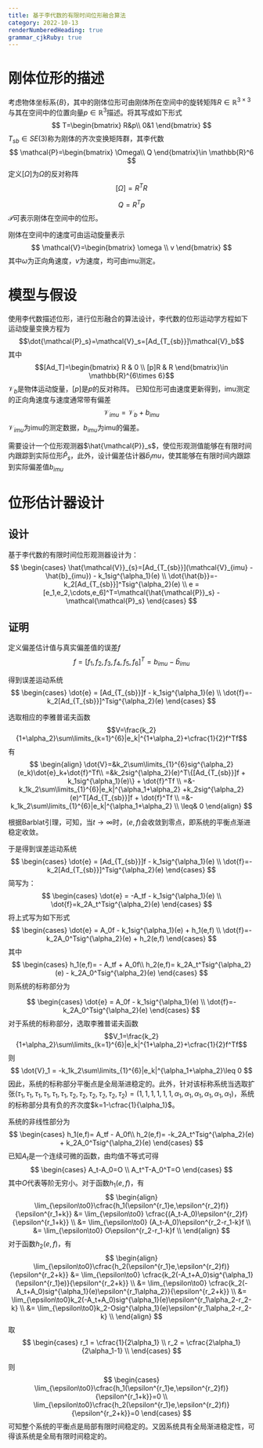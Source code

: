 ```yaml
---
title: 基于李代数的有限时间位形融合算法
category: 2022-10-13
renderNumberedHeading: true
grammar_cjkRuby: true
---
```

#  刚体位形的描述
考虑物体坐标系$\{B\}$，其中的刚体位形可由刚体所在空间中的旋转矩阵$R\in\mathbb{R}^{3\times3}$与其在空间中的位置向量$p\in\mathbb{R}^3$描述。将其写成如下形式
$$
T=\begin{bmatrix}
R&p\\
0&1
\end{bmatrix}
$$
$T_{sb}\in SE(3)$称为刚体的齐次变换矩阵群，其李代数
$$
\mathcal{P}=\begin{bmatrix}
\Omega\\
Q
\end{bmatrix}\in \mathbb{R}^6
$$
定义$[\Omega]$为$\Omega$的反对称阵
$$[\Omega]=R^TR$$


$$
Q = R^Tp
$$
$\mathcal{P}$可表示刚体在空间中的位形。

刚体在空间中的速度可由运动旋量表示
$$
\mathcal{V}=\begin{bmatrix}
\omega \\
v
\end{bmatrix}
$$
其中$\omega$为正向角速度，$v$为速度，均可由imu测定。
# 模型与假设
使用李代数描述位形，进行位形融合的算法设计，李代数的位形运动学方程如下
运动旋量变换方程为
$$\dot{\mathcal{P}_s}=\mathcal{V}_s=[Ad_{T_{sb}}]\mathcal{V}_b$$
其中
$$[Ad_T]=\begin{bmatrix}
R & 0 \\
[p]R & R 
\end{bmatrix}\in  \mathbb{R}^{6\times 6}$$
$\mathcal{V}_b$是物体运动旋量，$[p]$是$p$的反对称阵。
已知位形可由速度更新得到，imu测定的正向角速度与速度通常带有偏差
$$\mathcal{V}_{imu} = \mathcal{V}_b + b_{imu}  $$
$\mathcal{V}_{imu}$为imu的测定数据，$b_{imu}$为imu的偏差。


需要设计一个位形观测器$\hat{\mathcal{P}}_s$，使位形观测值能够在有限时间内跟踪到实际位形$\hat{P}_s$，此外，设计偏差估计器$\hat{b}_imu$，使其能够在有限时间内跟踪到实际偏差值$b_{imu}$

# 位形估计器设计
## 设计

基于李代数的有限时间位形观测器设计为：
$$
\begin{cases}
\hat{\mathcal{V}}_{s}=[Ad_{T_{sb}}](\mathcal{V}_{imu} - \hat{b}_{imu}) - k_1sig^{\alpha_1}(e) \\
\dot{\hat{b}}=-k_2[Ad_{T_{sb}}]^Tsig^{\alpha_2}(e) \\
e = [e_1,e_2,\cdots,e_6]^T=\mathcal{\hat{\mathcal{P}}_s} - \mathcal{\mathcal{P}_s}
\end{cases}
$$
## 证明
定义偏差估计值与真实偏差值的误差$f$
$$
f=[f_1,f_2,f_3,f_4,f_5,f_6]^T= b_{imu} -  \hat{b}_{imu}
$$

得到误差运动系统
$$
\begin{cases}
\dot{e} = [Ad_{T_{sb}}]f - k_1sig^{\alpha_1}(e) \\
\dot{f}=-k_2[Ad_{T_{sb}}]^Tsig^{\alpha_2}(e)
\end{cases}
$$

选取相应的李雅普诺夫函数
$$V=\frac{k_2}{1+\alpha_2}\sum\limits_{k=1}^{6}|e_k|^{1+\alpha_2}+\cfrac{1}{2}f^Tf$$
有
$$
\begin{align}
\dot{V}=&k_2\sum\limits_{1}^{6}sig^{\alpha_2}(e_k)\dot{e}_k+\dot{f}^Tf\\
=&k_2sig^{\alpha_2}(e)^T\{[Ad_{T_{sb}}]f + k_1sig^{\alpha_1}(e)\} + \dot{f}^Tf \\
=&-k_1k_2\sum\limits_{1}^{6}|e_k|^{\alpha_1+\alpha_2} +k_2sig^{\alpha_2}(e)^T[Ad_{T_{sb}}]f + \dot{f}^Tf \\
=&-k_1k_2\sum\limits_{1}^{6}|e_k|^{\alpha_1+\alpha_2}  \\
\leq& 0
\end{align}
$$

根据Barblat引理，可知，当$t\to\infty$时，$(e,f)$会收敛到零点，即系统的平衡点渐进稳定收敛。

于是得到误差运动系统
$$
\begin{cases}
\dot{e} = [Ad_{T_{sb}}]f - k_1sig^{\alpha_1}(e) \\
\dot{f}=-k_2[Ad_{T_{sb}}]^Tsig^{\alpha_2}(e)
\end{cases}
$$
简写为：
$$
\begin{cases}
\dot{e} = -A_tf - k_1sig^{\alpha_1}(e) \\
\dot{f}=k_2A_t^Tsig^{\alpha_2}(e)
\end{cases}
$$
将上式写为如下形式
$$
\begin{cases}
\dot{e} = A_0f - k_1sig^{\alpha_1}(e) + h_1(e,f) \\
\dot{f}=-k_2A_0^Tsig^{\alpha_2}(e) + h_2(e,f)
\end{cases}
$$
其中
$$
\begin{cases}
h_1(e,f)= - A_tf + A_0f\\
h_2(e,f)= k_2A_t^Tsig^{\alpha_2}(e) - k_2A_0^Tsig^{\alpha_2}(e)
\end{cases}
$$
则系统的标称部分为

$$
\begin{cases}
\dot{e} = A_0f - k_1sig^{\alpha_1}(e)  \\
\dot{f}=-k_2A_0^Tsig^{\alpha_2}(e)
\end{cases}
$$
对于系统的标称部分，选取李雅普诺夫函数
$$V_1=\frac{k_2}{1+\alpha_2}\sum\limits_{k=1}^{6}|e_k|^{1+\alpha_2}+\cfrac{1}{2}f^Tf$$
则
$$
\dot{V}_1  = -k_1k_2\sum\limits_{1}^{6}|e_k|^{\alpha_1+\alpha_2}\leq 0
$$
因此，系统的标称部分平衡点是全局渐进稳定的。此外，针对该标称系统当选取扩张$(\tau_1,\tau_1,\tau_1,\tau_1,\tau_1,\tau_1,\tau_2,\tau_2,\tau_2,\tau_2,\tau_2,\tau_2)=(1,1,1,1,1,1,\alpha_1,\alpha_1,\alpha_1,\alpha_1,\alpha_1,\alpha_1)$，系统的标称部分具有负的齐次度$k=1-\cfrac{1}{\alpha_1}$。

系统的非线性部分为
$$
\begin{cases}
h_1(e,f)= A_tf - A_0f\\
h_2(e,f)= -k_2A_t^Tsig^{\alpha_2}(e) + k_2A_0^Tsig^{\alpha_2}(e)
\end{cases}
$$
已知$A_t$是一个连续可微的函数，由均值不等式可得
$$
\begin{cases}
A_t-A_0=O \\
A_t^T-A_0^T=O
\end{cases}
$$
其中$O$代表等阶无穷小。对于函数$h_1(e,f)$，有
$$
\begin{align}
\lim_{\epsilon\to0}\cfrac{h_1(\epsilon^{r_1}e,\epsilon^{r_2}f)}{\epsilon^{r_1+k}} &= \lim_{\epsilon\to0} \cfrac{(A_t-A_0)\epsilon^{r_2}f}{\epsilon^{r_1+k}} \\
&= \lim_{\epsilon\to0} (A_t-A_0)\epsilon^{r_2-r_1-k}f \\
&= \lim_{\epsilon\to0} O\epsilon^{r_2-r_1-k}f \\
\end{align}
$$
对于函数$h_2(e,f)$，有
$$
\begin{align}
\lim_{\epsilon\to0}\cfrac{h_2(\epsilon^{r_1}e,\epsilon^{r_2}f)}{\epsilon^{r_2+k}} &= \lim_{\epsilon\to0} \cfrac{k_2(-A_t+A_0)sig^{\alpha_1}(\epsilon^{r_1}e)}{\epsilon^{r_2+k}} \\
&= \lim_{\epsilon\to0} \cfrac{k_2(-A_t+A_0)sig^{\alpha_1}(e)\epsilon^{r_1\alpha_2}}{\epsilon^{r_2+k}} \\
&= \lim_{\epsilon\to0}k_2(-A_t+A_0)sig^{\alpha_1}(e)\epsilon^{r_1\alpha_2-r_2-k} \\
&= \lim_{\epsilon\to0}k_2-Osig^{\alpha_1}(e)\epsilon^{r_1\alpha_2-r_2-k} \\
\end{align}
$$
取
$$
\begin{cases}
r_1 = \cfrac{1}{2\alpha_1} \\
r_2 = \cfrac{2\alpha_1}{2\alpha_1-1} \\
\end{cases}
$$

则
$$
\begin{cases}
\lim_{\epsilon\to0}\cfrac{h_1(\epsilon^{r_1}e,\epsilon^{r_2}f)}{\epsilon^{r_1+k}}=0 \\
\lim_{\epsilon\to0}\cfrac{h_2(\epsilon^{r_1}e,\epsilon^{r_2}f)}{\epsilon^{r_2+k}}=0
\end{cases}
$$
可知整个系统的平衡点是局部有限时间稳定的。又因系统具有全局渐进稳定性，可得该系统是全局有限时间稳定的。
